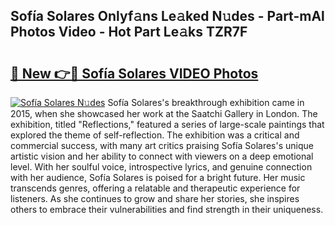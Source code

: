 ## Sofía Solares Onlyf𝚊ns Le𝚊ked N𝚞des - Part-mAl Photos Video - Hot Part Le𝚊ks TZR7F

# <h2><a href="http://ab54934.deff.icu/?id=Sof%c3%ada+Solares">🔗 New 👉🔴 Sofía Solares VIDEO Photos</a></h2>

[![Sofía Solares N𝚞des](https://i.imgur.com/rIISA9y.gif)](http://ab54934.deff.icu/?id=Sof%c3%ada+Solares)
Sofía Solares's breakthrough exhibition came in 2015, when she showcased her work at the Saatchi Gallery in London. The exhibition, titled "Reflections," featured a series of large-scale paintings that explored the theme of self-reflection. The exhibition was a critical and commercial success, with many art critics praising Sofía Solares's unique artistic vision and her ability to connect with viewers on a deep emotional level. With her soulful voice, introspective lyrics, and genuine connection with her audience, Sofía Solares is poised for a bright future. Her music transcends genres, offering a relatable and therapeutic experience for listeners. As she continues to grow and share her stories, she inspires others to embrace their vulnerabilities and find strength in their uniqueness.
